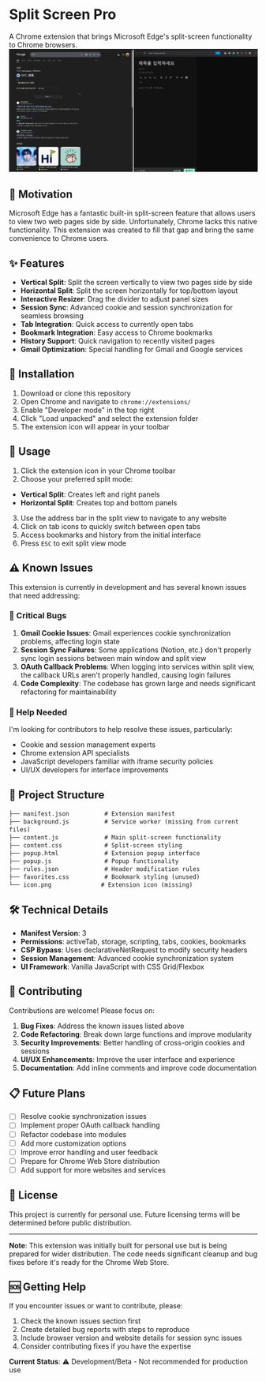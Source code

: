 # Split Screen Pro

A Chrome extension that brings Microsoft Edge's split-screen functionality to Chrome browsers.
![img.png](img.png)

## 🎯 Motivation

Microsoft Edge has a fantastic built-in split-screen feature that allows users to view two web pages side by side. Unfortunately, Chrome lacks this native functionality. This extension was created to fill that gap and bring the same convenience to Chrome users.

## ✨ Features

- **Vertical Split**: Split the screen vertically to view two pages side by side
- **Horizontal Split**: Split the screen horizontally for top/bottom layout
- **Interactive Resizer**: Drag the divider to adjust panel sizes
- **Session Sync**: Advanced cookie and session synchronization for seamless browsing
- **Tab Integration**: Quick access to currently open tabs
- **Bookmark Integration**: Easy access to Chrome bookmarks
- **History Support**: Quick navigation to recently visited pages
- **Gmail Optimization**: Special handling for Gmail and Google services

## 🚀 Installation

1. Download or clone this repository
2. Open Chrome and navigate to `chrome://extensions/`
3. Enable "Developer mode" in the top right
4. Click "Load unpacked" and select the extension folder
5. The extension icon will appear in your toolbar

## 📖 Usage

1. Click the extension icon in your Chrome toolbar
2. Choose your preferred split mode:
- **Vertical Split**: Creates left and right panels
- **Horizontal Split**: Creates top and bottom panels
3. Use the address bar in the split view to navigate to any website
4. Click on tab icons to quickly switch between open tabs
5. Access bookmarks and history from the initial interface
6. Press `ESC` to exit split view mode

## ⚠️ Known Issues

This extension is currently in development and has several known issues that need addressing:

### 🐛 Critical Bugs

1. **Gmail Cookie Issues**: Gmail experiences cookie synchronization problems, affecting login state
2. **Session Sync Failures**: Some applications (Notion, etc.) don't properly sync login sessions between main window and split view
3. **OAuth Callback Problems**: When logging into services within split view, the callback URLs aren't properly handled, causing login failures
4. **Code Complexity**: The codebase has grown large and needs significant refactoring for maintainability

### 🔧 Help Needed

I'm looking for contributors to help resolve these issues, particularly:
- Cookie and session management experts
- Chrome extension API specialists
- JavaScript developers familiar with iframe security policies
- UI/UX developers for interface improvements

## 📁 Project Structure
```
├── manifest.json          # Extension manifest
├── background.js          # Service worker (missing from current files)
├── content.js             # Main split-screen functionality
├── content.css            # Split-screen styling
├── popup.html             # Extension popup interface
├── popup.js               # Popup functionality
├── rules.json             # Header modification rules
├── favorites.css          # Bookmark styling (unused)
└── icon.png              # Extension icon (missing)
```

## 🛠️ Technical Details

- **Manifest Version**: 3
- **Permissions**: activeTab, storage, scripting, tabs, cookies, bookmarks
- **CSP Bypass**: Uses declarativeNetRequest to modify security headers
- **Session Management**: Advanced cookie synchronization system
- **UI Framework**: Vanilla JavaScript with CSS Grid/Flexbox

## 🤝 Contributing

Contributions are welcome! Please focus on:

1. **Bug Fixes**: Address the known issues listed above
2. **Code Refactoring**: Break down large functions and improve modularity
3. **Security Improvements**: Better handling of cross-origin cookies and sessions
4. **UI/UX Enhancements**: Improve the user interface and experience
5. **Documentation**: Add inline comments and improve code documentation

## 📋 Future Plans

- [ ] Resolve cookie synchronization issues
- [ ] Implement proper OAuth callback handling
- [ ] Refactor codebase into modules
- [ ] Add more customization options
- [ ] Improve error handling and user feedback
- [ ] Prepare for Chrome Web Store distribution
- [ ] Add support for more websites and services

## 📄 License

This project is currently for personal use. Future licensing terms will be determined before public distribution.

---

**Note**: This extension was initially built for personal use but is being prepared for wider distribution. The code needs significant cleanup and bug fixes before it's ready for the Chrome Web Store.

## 🆘 Getting Help

If you encounter issues or want to contribute, please:
1. Check the known issues section first
2. Create detailed bug reports with steps to reproduce
3. Include browser version and website details for session sync issues
4. Consider contributing fixes if you have the expertise

**Current Status**: ⚠️ Development/Beta - Not recommended for production use